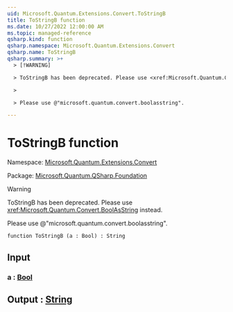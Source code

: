 ```yaml
---
uid: Microsoft.Quantum.Extensions.Convert.ToStringB
title: ToStringB function
ms.date: 10/27/2022 12:00:00 AM
ms.topic: managed-reference
qsharp.kind: function
qsharp.namespace: Microsoft.Quantum.Extensions.Convert
qsharp.name: ToStringB
qsharp.summary: >+
  > [!WARNING]

  > ToStringB has been deprecated. Please use <xref:Microsoft.Quantum.Convert.BoolAsString> instead.

  >

  > Please use @"microsoft.quantum.convert.boolasstring".

---
```


# ToStringB function

Namespace: [Microsoft.Quantum.Extensions.Convert](xref:Microsoft.Quantum.Extensions.Convert)

Package: [Microsoft.Quantum.QSharp.Foundation](https://nuget.org/packages/Microsoft.Quantum.QSharp.Foundation)


> [!WARNING]
> ToStringB has been deprecated. Please use <xref:Microsoft.Quantum.Convert.BoolAsString> instead.
>
> Please use @"microsoft.quantum.convert.boolasstring".



```qsharp
function ToStringB (a : Bool) : String
```


## Input

### a : [Bool](xref:microsoft.quantum.qsharp.valueliterals#bool-literals)





## Output : [String](xref:microsoft.quantum.qsharp.valueliterals#string-literals)


